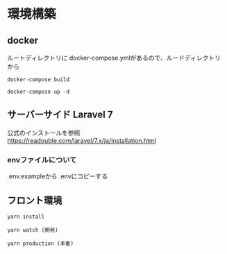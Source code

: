 # 環境構築

## docker

ルートディレクトリに docker-compose.ymlがあるので、ルードディレクトリから

```
docker-compose build

docker-compose up -d
```


## サーバーサイド Laravel 7

公式のインストールを参照
https://readouble.com/laravel/7.x/ja/installation.html

### envファイルについて

.env.exampleから .envにコピーする


## フロント環境

```
yarn install 

yarn watch (開発)

yarn production (本番)
```
